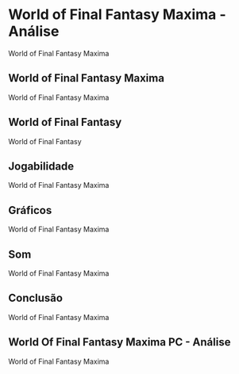 ---
---

# World of Final Fantasy Maxima - Análise

World of Final Fantasy Maxima

## World of Final Fantasy Maxima

World of Final Fantasy Maxima

## World of Final Fantasy

World of Final Fantasy

## Jogabilidade

World of Final Fantasy Maxima

## Gráficos

World of Final Fantasy Maxima

## Som

World of Final Fantasy Maxima

## Conclusão

World of Final Fantasy Maxima

## World Of Final Fantasy Maxima PC - Análise

World of Final Fantasy Maxima
